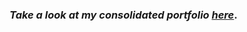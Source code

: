
### *Take a look at my consolidated portfolio [here](https://tahakelan.github.io/portfoliosite/)*.
